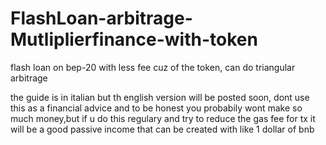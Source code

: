 # FlashLoan-arbitrage-Mutliplierfinance-with-token
flash loan on bep-20 with less fee cuz of the token, can do triangular arbitrage

the guide is in italian but th english version will be posted soon, dont use this as a financial advice and to be honest you probabily wont make so much money,but if u do this regulary and try to reduce the gas fee for tx it will be a good passive income that can be created with like 1 dollar of bnb 
